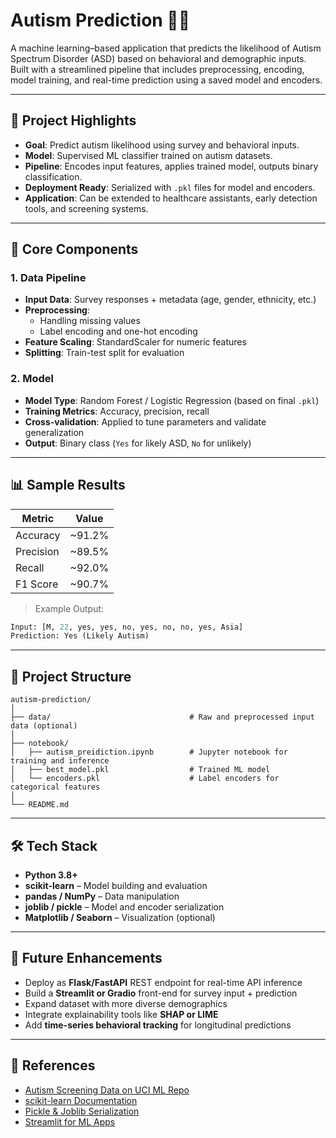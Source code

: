 # Autism Prediction 🧠🧬

A machine learning–based application that predicts the likelihood of Autism Spectrum Disorder (ASD) based on behavioral and demographic inputs. Built with a streamlined pipeline that includes preprocessing, encoding, model training, and real-time prediction using a saved model and encoders.

---

## 🌟 Project Highlights

- **Goal**: Predict autism likelihood using survey and behavioral inputs.
- **Model**: Supervised ML classifier trained on autism datasets.
- **Pipeline**: Encodes input features, applies trained model, outputs binary classification.
- **Deployment Ready**: Serialized with `.pkl` files for model and encoders.
- **Application**: Can be extended to healthcare assistants, early detection tools, and screening systems.

---

## 🧠 Core Components

### 1. Data Pipeline

- **Input Data**: Survey responses + metadata (age, gender, ethnicity, etc.)
- **Preprocessing**:
  - Handling missing values
  - Label encoding and one-hot encoding
- **Feature Scaling**: StandardScaler for numeric features
- **Splitting**: Train-test split for evaluation

### 2. Model

- **Model Type**: Random Forest / Logistic Regression (based on final `.pkl`)
- **Training Metrics**: Accuracy, precision, recall
- **Cross-validation**: Applied to tune parameters and validate generalization
- **Output**: Binary class (`Yes` for likely ASD, `No` for unlikely)

---

## 📊 Sample Results

| Metric        | Value     |
|---------------|-----------|
| Accuracy      | ~91.2%    |
| Precision     | ~89.5%    |
| Recall        | ~92.0%    |
| F1 Score      | ~90.7%    |

> Example Output:
```python
Input: [M, 22, yes, yes, no, yes, no, no, yes, Asia]
Prediction: Yes (Likely Autism)
```

---

## 📁 Project Structure

```
autism-prediction/
│
├── data/                               # Raw and preprocessed input data (optional)
│
├── notebook/
│   ├── autism_preidiction.ipynb        # Jupyter notebook for training and inference
│   ├── best_model.pkl                  # Trained ML model
│   └── encoders.pkl                    # Label encoders for categorical features
│
└── README.md
```

---

## 🛠️ Tech Stack

- **Python 3.8+**
- **scikit-learn** – Model building and evaluation
- **pandas / NumPy** – Data manipulation
- **joblib / pickle** – Model and encoder serialization
- **Matplotlib / Seaborn** – Visualization (optional)

---

## 🚀 Future Enhancements

- Deploy as **Flask/FastAPI** REST endpoint for real-time API inference
- Build a **Streamlit or Gradio** front-end for survey input + prediction
- Expand dataset with more diverse demographics
- Integrate explainability tools like **SHAP or LIME**
- Add **time-series behavioral tracking** for longitudinal predictions

---

## 📌 References

- [Autism Screening Data on UCI ML Repo](https://archive.ics.uci.edu/ml/datasets/Autism+Screening+Adult)
- [scikit-learn Documentation](https://scikit-learn.org/stable/)
- [Pickle & Joblib Serialization](https://docs.python.org/3/library/pickle.html)
- [Streamlit for ML Apps](https://docs.streamlit.io/)
